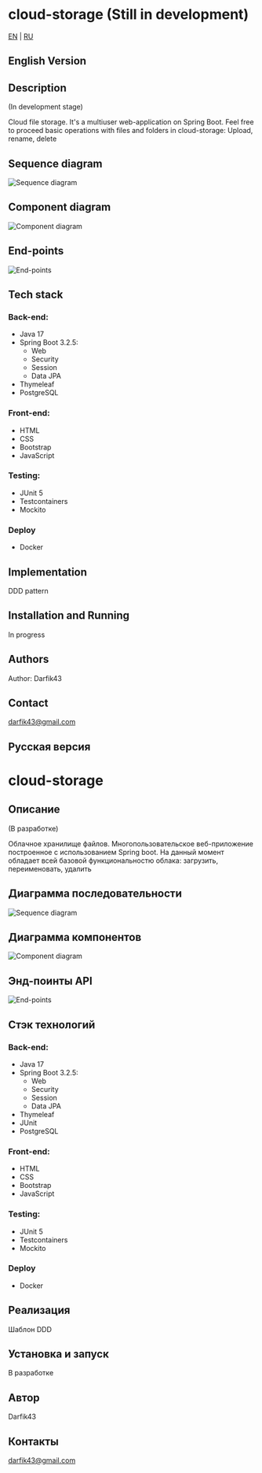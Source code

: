 # cloud-storage (Still in development)

[EN](#english-version) | [RU](#русская-версия)

## English Version

## Description

(In development stage)

Cloud file storage. It's a multiuser web-application on Spring Boot. Feel free
to
proceed basic operations with files and folders in cloud-storage: Upload,
rename, delete

## Sequence diagram

![Sequence diagram](docs/sequence-diagram.png)

## Component diagram

![Component diagram](docs/component-diagram.png)

## End-points

![End-points](docs/end-points.png)

## Tech stack

### Back-end:

- Java 17
- Spring Boot 3.2.5:
    * Web
    * Security
    * Session
    * Data JPA
- Thymeleaf
- PostgreSQL

### Front-end:

- HTML
- CSS
- Bootstrap
- JavaScript

### Testing:

- JUnit 5
- Testcontainers
- Mockito

### Deploy

- Docker

## Implementation

DDD pattern

## Installation and Running

In progress

## Authors

Author: Darfik43

## Contact

darfik43@gmail.com

## Русская версия

# cloud-storage

## Описание

(В разработке)

Облачное хранилище файлов. Многопользовательское веб-приложение построенное с
использованием
Spring boot. На данный момент обладает всей базовой функциональностю облака:
загрузить, переименовать, удалить

## Диаграмма последовательности

![Sequence diagram](docs/sequence-diagram.png)

## Диаграмма компонентов

![Component diagram](docs/component-diagram.png)

## Энд-поинты API

![End-points](docs/end-points.png)

## Стэк технологий

### Back-end:

- Java 17
- Spring Boot 3.2.5:
    * Web
    * Security
    * Session
    * Data JPA
- Thymeleaf
- JUnit
- PostgreSQL

### Front-end:

- HTML
- CSS
- Bootstrap
- JavaScript

### Testing:

- JUnit 5
- Testcontainers
- Mockito

### Deploy

- Docker

## Реализация

Шаблон DDD

## Установка и запуск

В разработке

## Автор

Darfik43

## Контакты

darfik43@gmail.com
